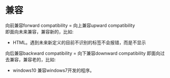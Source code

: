 # 兼容

向前兼容forward compatibility = 向上兼容upward compatibility  
即面向未来兼容，兼容新的，比如:

* HTML。遇到未来新定义的目前不识别的标签不会报错，而是不显示

向后兼容backward compatibility = 向下兼容downward compatibility
即面向过去兼容，兼容老的，比如:

* windows10 兼容windows7开发的程序。
